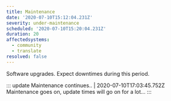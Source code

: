 ```yaml
---
title: Maintenance  
date: '2020-07-10T15:12:04.231Z'  
severity: under-maintenance  
scheduled: '2020-07-10T15:20:04.231Z'  
duration: 20  
affectedsystems:
  - community
  - translate
resolved: false
---
```

Software upgrades. Expect downtimes during this period.

<!--- language code: en -->
::: update Maintenance continues.. | 2020-07-10T17:03:45.752Z  
Maintenance goes on, update times will go on for a lot... :::
